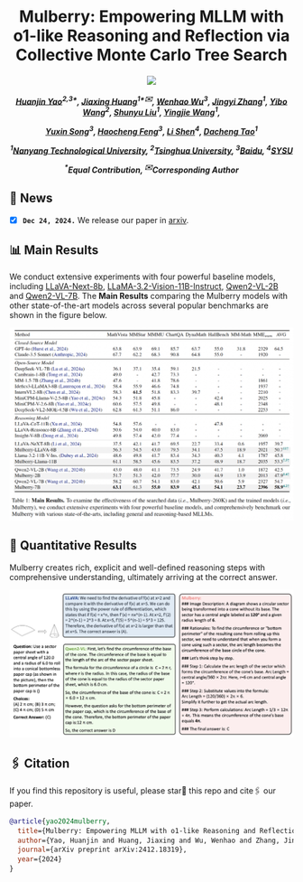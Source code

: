 <div align="center">

<h1> Mulberry: Empowering MLLM with o1-like Reasoning and Reflection via Collective Monte Carlo Tree Search </h1>

<h5 align="center"> 

<a href='https://arxiv.org/abs/2412.18319'><img src='https://img.shields.io/badge/Paper-Arxiv-red'></a>
<!--<a href='https://huggingface.co/collections/HuanjinYao/denseconnector-66500e173fc8c9f05dc98dea'><img src='https://img.shields.io/badge/%F0%9F%A4%97%20Hugging%20Face-Models-blue'></a>
[![zhihu](https://img.shields.io/badge/-知乎-000000?logo=zhihu&logoColor=0084FF)](https://zhuanlan.zhihu.com/p/700000183)
<a href='https://huggingface.co/spaces/HuanjinYao/DenseConnector-v1.5-8B'><img src='https://img.shields.io/badge/🤗-Open%20In%20Spaces-blue.svg'></a>-->


[Huanjin Yao](https://scholar.google.com/citations?user=pDtsCBQAAAAJ&hl=zh-CN)<sup>2,3*</sup>,
[Jiaxing Huang](https://jxhuang0508.github.io/)<sup>1*✉️</sup>,
[Wenhao Wu](https://whwu95.github.io/)<sup>3</sup>,
[Jingyi Zhang]()<sup>1</sup>,
[Yibo Wang]()<sup>2</sup>,
[Shunyu Liu]()<sup>1</sup>,
[Yingjie Wang]()<sup>1</sup>,

[Yuxin Song]()<sup>3</sup>,
[Haocheng Feng]()<sup>3</sup>,
[Li Shen]()<sup>4</sup>,
[Dacheng Tao]()<sup>1</sup>


<sup>1</sup>[Nanyang Technological University](https://www.ntu.edu.sg/), <sup>2</sup>[Tsinghua University](https://www.tsinghua.edu.cn/en/), <sup>3</sup>[Baidu](https://vis.baidu.com/#/), <sup>4</sup>[SYSU](https://www.sysu.edu.cn/sysuen/)

<sup>*</sup>Equal Contribution,       <sup>✉️</sup>Corresponding Author

</h5>
</div>


## 📰 News
- [x] **`Dec 24, 2024.`** We release our paper in [arxiv](https://arxiv.org/abs/2412.18319).


## 📊 Main Results

We conduct extensive experiments with four powerful baseline models, including [LLaVA-Next-8b](https://huggingface.co/llava-hf/llama3-llava-next-8b-hf), [LLaMA-3.2-Vision-11B-Instruct](https://huggingface.co/meta-llama/Llama-3.2-11B-Vision-Instruct), [Qwen2-VL-2B](https://huggingface.co/Qwen/Qwen2-VL-2B-Instruct) and [Qwen2-VL-7B](https://huggingface.co/Qwen/Qwen2-VL-7B-Instruct). The **Main Results** comparing the Mulberry models with other state-of-the-art models across several popular benchmarks are shown in the figure below.

<div align=center>
<img width="650" alt="image" src="figure/main_results.png">
</div>

## 👀 Quantitative Results
Mulberry creates rich, explicit and well-defined reasoning steps with comprehensive understanding, ultimately arriving at the correct answer.
<div align=center>
<img width="700" alt="image" src="figure/qualitative_results_reasoning.png">
</div>

## 🖇️ Citation
If you find this repository is useful, please star🌟 this repo and cite🖇️ our paper.
```bibtex
@article{yao2024mulberry,
  title={Mulberry: Empowering MLLM with o1-like Reasoning and Reflection via Collective Monte Carlo Tree Search},
  author={Yao, Huanjin and Huang, Jiaxing and Wu, Wenhao and Zhang, Jingyi and Wang, Yibo and Liu, Shunyu and Wang, Yingjie and Song, Yuxin and Feng, Haocheng and Shen, Li and Tao, Dacheng},
  journal={arXiv preprint arXiv:2412.18319},
  year={2024}
}
```

<!--
## 👍 Acknowledgment
Our work is primarily based on the following codebases. We are sincerely grateful for their work.
- [LLaMA-Factory](https://github.com/hiyouga/LLaMA-Factory): We use llama-factory to fine-tune Mulberry Models.
- [VLMEvalKit](https://github.com/open-compass/VLMEvalKit): We use VLMEvalKit for evaluation.-->

